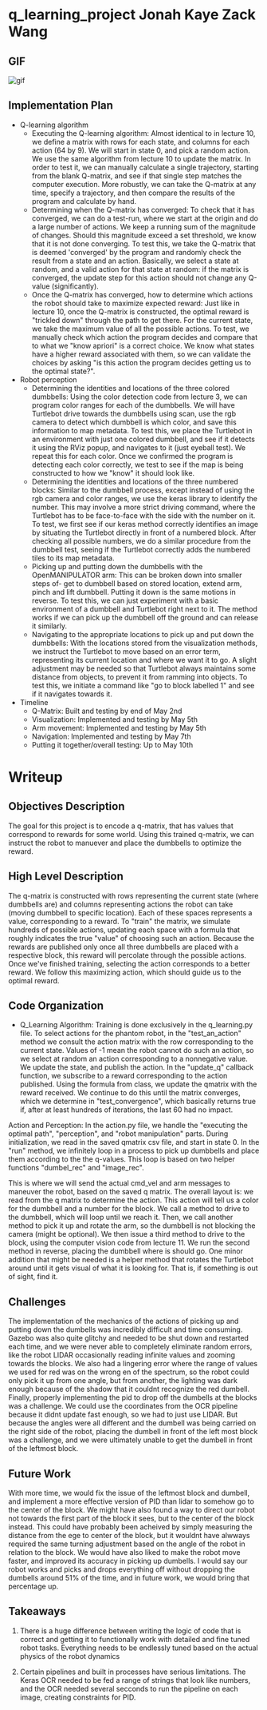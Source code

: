 # q_learning_project Jonah Kaye Zack Wang 

## GIF
![gif][gif]

## Implementation Plan 
* Q-learning algorithm
    * Executing the Q-learning algorithm: Almost identical to in lecture 10, we define a matrix with rows for each state, and columns for each action (64 by 9). We will start in state 0, and pick a random action. We use the same algorithm from lecture 10 to update the matrix. In order to test it, we can manually calculate a single trajectory, starting from the blank Q-matrix, and see if that single step matches the computer execution. More robustly, we can take the Q-matrix at any time, specify a trajectory, and then compare the results of the program and calculate by hand. 
    * Determining when the Q-matrix has converged: To check that it has converged, we can do a test-run, where we start at the origin and do a large number of actions. We keep a running sum of the magnitude of changes. Should this magnitude exceed a set threshold, we know that it is not done converging. To test this, we take the Q-matrix that is deemed 'converged' by the program and randomly check the result from a state and an action. Basically, we select a state at random, and a valid action for that state at random: if the matrix is converged, the update step for this action should not change any Q-value (significantly). 
    * Once the Q-matrix has converged, how to determine which actions the robot should take to maximize expected reward: Just like in lecture 10, once the Q-matrix is constructed, the optimal reward is "trickled down" through the path to get there. For the current state, we take the maximum value of all the possible actions. To test, we manually check which action the program decides and compare that to what we "know apriori" is a correct choice. We know what states have a higher reward associated with them, so we can validate the choices by asking "is this action the program decides getting us to the optimal state?". 
* Robot perception
    * Determining the identities and locations of the three colored dumbbells: Using the color detection code from lecture 3, we can program color ranges for each of the dumbbells. We will have Turtlebot drive towards the dumbbells using scan, use the rgb camera to detect which dumbbell is which color, and save this information to map metadata. To test this, we place the Turtlebot in an environment with just one colored dumbbell, and see if it detects it using the RViz popup, and navigates to it (just eyeball test). We repeat this for each color. Once we confirmed the program is detecting each color correctly, we test to see if the map is being constructed to how we "know" it should look like. 
    * Determining the identities and locations of the three numbered blocks: Similar to the dumbbell process, except instead of using the rgb camera and color ranges, we use the keras library to identify the number. This may involve a more strict driving command, where the Turtlebot has to be face-to-face with the side with the number on it. To test, we first see if our keras method correctly identifies an image by situating the Turtlebot directly in front of a numbered block. After checking all possible numbers, we do a similar procedure from the dumbbell test, seeing if the Turtlebot correctly adds the numbered tiles to its map metadata. 
    * Picking up and putting down the dumbbells with the OpenMANIPULATOR arm: This can be broken down into smaller steps of- get to dumbbell based on stored location, extend arm, pinch and lift dumbbell. Putting it down is the same motions in reverse. To test this, we can just experiment with a basic environment of a dumbbell and Turtlebot right next to it. The method works if we can pick up the dumbbell off the ground and can release it similarly. 
    * Navigating to the appropriate locations to pick up and put down the dumbbells: With the locations stored from the visualization methods, we instruct the Turtlebot to move based on an error term, representing its current location and where we want it to go. A slight adjustment may be needed so that Turtlebot always maintains some distance from objects, to prevent it from ramming into objects. To test this, we initiate a command like "go to block labelled 1" and see if it navigates towards it. 
* Timeline
    * Q-Matrix: Built and testing by end of May 2nd
    * Visualization: Implemented and testing by May 5th
    * Arm movement: Implemented and testing by May 5th
    * Navigation: Implemented and testing by May 7th
    * Putting it together/overall testing: Up to May 10th  

# Writeup

## Objectives Description

The goal for this project is to encode a q-matrix, that has values that correspond to rewards for some world. Using this trained q-matrix, we can instruct the robot to manuever and place the dumbbells to optimize the reward.

## High Level Description
The q-matrix is constructed with rows representing the current state (where dumbbells are) and columns representing actions the robot can take (moving dumbbell to specific location). Each of these spaces represents a value, corresponding to a reward. To "train" the matrix, we simulate hundreds of possible actions, updating each space with a formula that roughly indicates the true "value" of choosing such an action. Because the rewards are published only once all three dumbbells are placed with a respective block, this reward will percolate through the possible actions. Once we've finished training, selecting the action corresponds to a better reward. We follow this maximizing action, which should guide us to the optimal reward. 

## Code Organization

* Q_Learning Algorithm: Training is done exclusively in the q_learning.py file. To select actions for the phantom robot, in the "test_an_action" method we consult the action matrix with the row corresponding to the current state. Values of -1 mean the robot cannot do such an action, so we select at random an action corresponding to a nonnegative value. We update the state, and publish the action. In the "update_q" callback function, we subscribe to a reward corresponding to the action published. Using the formula from class, we update the qmatrix with the reward received. We continue to do this until the matrix converges, which we determine in "test_convergence", which basically returns true if, after at least hundreds of iterations, the last 60 had no impact. 

Action and Perception: In the action.py file, we handle the "executing the optimal path", "perception", and "robot manipulation" parts. During initialization, we read in the saved qmatrix csv file, and start in state 0. In the "run" method, we infinitely loop in a process to pick up dumbbells and place them according to the the q-values. This loop is based on two helper functions "dumbel_rec" and "image_rec". 

This is where we will send the actual cmd_vel and arm messages to maneuver the robot, based on the saved q matrix. The overall layout is: we read from the q matrix to determine the action. This action will tell us a color for the dumbbell and a number for the block. We call a method to drive to the dumbbell, which will loop until we reach it. Then, we call another method to pick it up and rotate the arm, so the dumbbell is not blocking the camera (might be optional). We then issue a third method to drive to the block, using the computer vision code from lecture 11. We run the second method in reverse, placing the dumbbell where is should go. One minor addition that might be needed is a helper method that rotates the Turtlebot around until it gets visual of what it is looking for. That is, if something is out of sight, find it.

## Challenges

The implementation of the mechanics of the actions of picking up and putting down the dumbells was incredibly difficult and time consuming. Gazebo was also quite glitchy and needed to be shut down and restarted each time, and we were never able to completely eliminate random errors, like the robot LIDAR occasionally reading infinite values and zooming towards the blocks. We also had a lingering error where the range of values we used for red was on the wrong en of the spectrum, so the robot could only pick it up from one angle, but from another, the lighting was dark enough because of the shadow that it couldnt recognize the red dumbell. Finally, properly implementing the pid to drop off the dumbells at the blocks was a challenge. We could use the coordinates from the OCR pipeline because it didnt update fast enough, so we had to just use LIDAR. But because the angles were all different and the dumbell was being carried on the right side of the robot, placing the dumbell in front of the left most block was a challenge, and we were ultimately unable to get the dumbell in front of the leftmost block. 

## Future Work 

With more time, we would fix the issue of the leftmost block and dumbell, and implement a more effective version of PID than lidar to somehow go to the center of the block. We might have also found a way to direct our robot not towards the first part of the block it sees, but to the center of the block instead. This could have probably been acheived by simply measuring the distance from the ege to center of the block, but it wouldnt have alwways required the same turning adjustment based on the angle of the robot in relation to the block. We would have also liked to make the robot move faster, and improved its accuracy in picking up dumbells. I would say our robot works and picks and drops everything off without dropping the dumbells around 51% of the time, and in future work, we would bring that percentage up. 


## Takeaways

1) There is a huge difference between writing the logic of code that is correct and getting it to functionally work with detailed and fine tuned robot tasks. Everything needs to be endlessly tuned based on the actual physics of the robot dynamics

2) Certain pipelines and built in processes have serious limitations. The Keras OCR needed to be fed a range of strings that look like numbers, and the OCR needed several secconds to run the pipeline on each image, creating constraints for PID.  

[gif]: https://github.com/Zwky26/q_learning_project/blob/c93b73215f19d55292b5d7b44ded38ea73f373e6/scripts/robot_vid3.gif